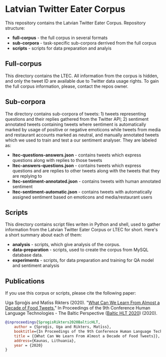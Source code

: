 # Latvian Twitter Eater Corpus

This repository contains the Latvian Twitter Eater Corpus.
Repository structure:
- **full-corpus** - the full corpus in several formats
- **sub-corpora** - task-specific sub-corpora derrived from the full corpus
- **scripts** - scripts for data preparation and analyis

Full-corpus
---------
This directory contains the LTEC. All information from the corpus is hidden, and only the tweet ID are available due to Twitter data usage
rights. To gain the full corpus information, please, contact the repos owner.

Sub-corpora
---------
The directory contains sub-corpora of tweets: 1) tweets representing questions and their replies gathered from the Twitter API; 2) sentiment annotated tweets containing tweets where sentiment is automatically marked by usage of positive or negative emoticons while tweets from media and restaurant accounts marked as neutral, and manually annotated tweets which we used to train and test a our sentiment analyser.
They are labeled as:
- **ltec-questions-answers.json** - contains tweets which express questions along with replies to those tweets
- **ltec-answers-questions.json** - contains tweets which express questions and are replies to other tweets along with the tweets that they are replying to
- **ltec-sentiment-annotated.json** - contains tweets with human annotated sentiment
- **ltec-sentiment-automatic.json** - contains tweets with automatically assigned sentiment based on emoticons and media/restaurant users


Scripts
---------
This directory contains script files writen in Python and shell, used to gather information from the Latvian Twitter Eater Corpus or LTEC for short.
Here's a short summary about each of them:
- **analysis** - scripts, which give analysis of the corpus.
- **data-preparation** - scripts, used to create the corpus from MySQL database data.
- **experiments** - scripts, for data preparation and training for QA model and sentiment analysis



Publications
---------

If you use this corpus or scripts, please cite the following paper:

Uga Sproģis and Matīss Rikters (2020). "[What Can We Learn From Almost a Decade of Food Tweets.](https://arxiv.org/abs/2007.05194)" In Proceedings of the 9th Conference Human Language Technologies - The Baltic Perspective ([Baltic HLT 2020](https://klc.vdu.lt/hlt/programme)) (2020).

```bibtex
@inproceedings{SprogisRikters2020BalticHLT,
	author = {Sproģis, Uga and Rikters, Matīss},
	booktitle={In Proceedings of the 9th Conference Human Language Technologies - The Baltic Perspective (Baltic HLT 2020)},
	title = {{What Can We Learn From Almost a Decade of Food Tweets}},
	address={Kaunas, Lithuania},
	year = {2020}
}
```
